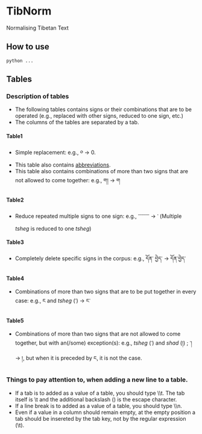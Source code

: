 # TibNorm
Normalising Tibetan Text

<!-- TODOs -->
<!-- 1. explain how to use it -->
<!-- 2. explain columns of each table -->

## How to use
```
python ...
```

## Tables
### Description of tables
- The following tables contains signs or their combinations that are to be operated (e.g., replaced with other signs, reduced to one sign, etc.)
- The columns of the tables are separated by a tab.
#### Table1
- Simple replacement: e.g., ༠ &rarr; 0.
- This table also contains [abbreviations](http://www.rkts.org/abb/list.php).
- This table also contains combinations of more than two signs that are not allowed to come together: e.g., ག། &rarr; ག
#### Table2
- Reduce repeated multiple signs to one sign: e.g., ་་་་་་་་་་ &rarr; ་ (Multiple _tsheg_ is reduced to one _tsheg_)
#### Table3
- Completely delete specific signs in the corpus: e.g., དོན་ བྱེད་ &rarr; དོན་བྱེད་
#### Table4
- Combinations of more than two signs that are to be put together in every case: e.g., ང and _tsheg_ (་) &rarr; ང་
#### Table5
- Combinations of more than two signs that are not allowed to come together, but with an(/some) exception(s): e.g., _tsheg_ (་) and _shad_ (།) ; ་། &rarr; །, but when it is preceded by ང, it is not the case.

### Things to pay attention to, when adding a new line to a table.
- If a tab is to added as a value of a table, you should type \\\t. The tab itself is \t and the additional backslash (\) is the escape character.
- If a line break is to added as a value of a table, you should type \\\n.
- Even if a value in a column should remain empty, at the empty position a tab should be insereted by the tab key, not by the regular expression (\t).